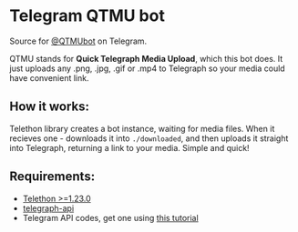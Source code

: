 # Telegram QTMU bot
Source for [@QTMUbot](https://t.me/qtmubot) on Telegram.

QTMU stands for **Quick Telegraph Media Upload**, which this bot does.
It just uploads any .png, .jpg, .gif or .mp4 to Telegraph so your media could have convenient link.

## How it works:
Telethon library creates a bot instance, waiting for media files. When it recieves one - downloads it into `./downloaded`, and then uploads it straight into Telegraph, returning a link to your media. Simple and quick! 

## Requirements:
 * [Telethon >=1.23.0](https://github.com/LonamiWebs/Telethon)
 * [telegraph-api](https://github.com/python273/telegraph)
 * Telegram API codes, get one using [this tutorial](https://core.telegram.org/api/obtaining_api_id)
